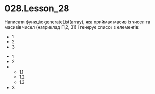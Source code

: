 # 028.Lesson_28

Написати функцію generateList(array), яка приймає масив із чисел та масивів чисел (наприклад [1,2, 3]) і генерує список з елементів:

<ul>
    <li>1</li>
    <li>2</li>
    <li>3</li>
</ul>


<ul>
    <li>1</li>
    <li>2</li>
    <li>
        <ul>
            <li>1.1</li>
            <li>1.2</li>
            <li>1.3</li>
        </ul>
    </li>
    <li>3</li>
</ul>